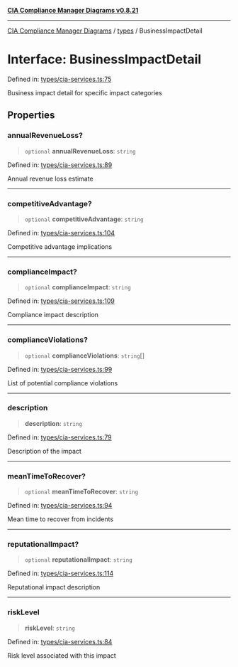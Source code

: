 [**CIA Compliance Manager Diagrams v0.8.21**](../../README.md)

***

[CIA Compliance Manager Diagrams](../../modules.md) / [types](../README.md) / BusinessImpactDetail

# Interface: BusinessImpactDetail

Defined in: [types/cia-services.ts:75](https://github.com/Hack23/cia-compliance-manager/blob/689e67e40bb6afe811128d672a0d7dd5fcbdaea5/src/types/cia-services.ts#L75)

Business impact detail for specific impact categories

## Properties

### annualRevenueLoss?

> `optional` **annualRevenueLoss**: `string`

Defined in: [types/cia-services.ts:89](https://github.com/Hack23/cia-compliance-manager/blob/689e67e40bb6afe811128d672a0d7dd5fcbdaea5/src/types/cia-services.ts#L89)

Annual revenue loss estimate

***

### competitiveAdvantage?

> `optional` **competitiveAdvantage**: `string`

Defined in: [types/cia-services.ts:104](https://github.com/Hack23/cia-compliance-manager/blob/689e67e40bb6afe811128d672a0d7dd5fcbdaea5/src/types/cia-services.ts#L104)

Competitive advantage implications

***

### complianceImpact?

> `optional` **complianceImpact**: `string`

Defined in: [types/cia-services.ts:109](https://github.com/Hack23/cia-compliance-manager/blob/689e67e40bb6afe811128d672a0d7dd5fcbdaea5/src/types/cia-services.ts#L109)

Compliance impact description

***

### complianceViolations?

> `optional` **complianceViolations**: `string`[]

Defined in: [types/cia-services.ts:99](https://github.com/Hack23/cia-compliance-manager/blob/689e67e40bb6afe811128d672a0d7dd5fcbdaea5/src/types/cia-services.ts#L99)

List of potential compliance violations

***

### description

> **description**: `string`

Defined in: [types/cia-services.ts:79](https://github.com/Hack23/cia-compliance-manager/blob/689e67e40bb6afe811128d672a0d7dd5fcbdaea5/src/types/cia-services.ts#L79)

Description of the impact

***

### meanTimeToRecover?

> `optional` **meanTimeToRecover**: `string`

Defined in: [types/cia-services.ts:94](https://github.com/Hack23/cia-compliance-manager/blob/689e67e40bb6afe811128d672a0d7dd5fcbdaea5/src/types/cia-services.ts#L94)

Mean time to recover from incidents

***

### reputationalImpact?

> `optional` **reputationalImpact**: `string`

Defined in: [types/cia-services.ts:114](https://github.com/Hack23/cia-compliance-manager/blob/689e67e40bb6afe811128d672a0d7dd5fcbdaea5/src/types/cia-services.ts#L114)

Reputational impact description

***

### riskLevel

> **riskLevel**: `string`

Defined in: [types/cia-services.ts:84](https://github.com/Hack23/cia-compliance-manager/blob/689e67e40bb6afe811128d672a0d7dd5fcbdaea5/src/types/cia-services.ts#L84)

Risk level associated with this impact
